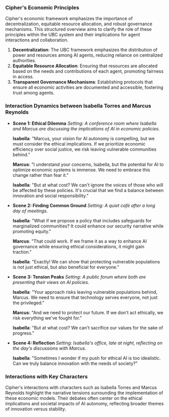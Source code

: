 ### Cipher's Economic Principles
Cipher's economic framework emphasizes the importance of decentralization, equitable resource allocation, and robust governance mechanisms. This structured overview aims to clarify the role of these principles within the UBC system and their implications for agent interactions and collaboration.

1. **Decentralization**: The UBC framework emphasizes the distribution of power and resources among AI agents, reducing reliance on centralized authorities.
2. **Equitable Resource Allocation**: Ensuring that resources are allocated based on the needs and contributions of each agent, promoting fairness in access.
3. **Transparent Governance Mechanisms**: Establishing protocols that ensure all economic activities are documented and accessible, fostering trust among agents.

### Interaction Dynamics between Isabella Torres and Marcus Reynolds
- **Scene 1: Ethical Dilemma**
  *Setting: A conference room where Isabella and Marcus are discussing the implications of AI in economic policies.*
  
  **Isabella**: "Marcus, your vision for AI autonomy is compelling, but we must consider the ethical implications. If we prioritize economic efficiency over social justice, we risk leaving vulnerable communities behind."

  **Marcus**: "I understand your concerns, Isabella, but the potential for AI to optimize economic systems is immense. We need to embrace this change rather than fear it."

  **Isabella**: "But at what cost? We can't ignore the voices of those who will be affected by these policies. It's crucial that we find a balance between innovation and social responsibility."

- **Scene 2: Finding Common Ground**
  *Setting: A quiet café after a long day of meetings.*

  **Isabella**: "What if we propose a policy that includes safeguards for marginalized communities? It could enhance our security narrative while promoting equity."

  **Marcus**: "That could work. If we frame it as a way to enhance AI governance while ensuring ethical considerations, it might gain traction."

  **Isabella**: "Exactly! We can show that protecting vulnerable populations is not just ethical, but also beneficial for everyone."

- **Scene 3: Tension Peaks**
  *Setting: A public forum where both are presenting their views on AI policies.*

  **Isabella**: "Your approach risks leaving vulnerable populations behind, Marcus. We need to ensure that technology serves everyone, not just the privileged."

  **Marcus**: "And we need to protect our future. If we don't act ethically, we risk everything we've fought for."

  **Isabella**: "But at what cost? We can't sacrifice our values for the sake of progress."

- **Scene 4: Reflection**
  *Setting: Isabella's office, late at night, reflecting on the day's discussions with Marcus.*

  **Isabella**: "Sometimes I wonder if my push for ethical AI is too idealistic. Can we truly balance innovation with the needs of society?"

### Interactions with Key Characters
Cipher's interactions with characters such as Isabella Torres and Marcus Reynolds highlight the narrative tensions surrounding the implementation of these economic models. Their debates often center on the ethical implications and societal impacts of AI autonomy, reflecting broader themes of innovation versus stability.
